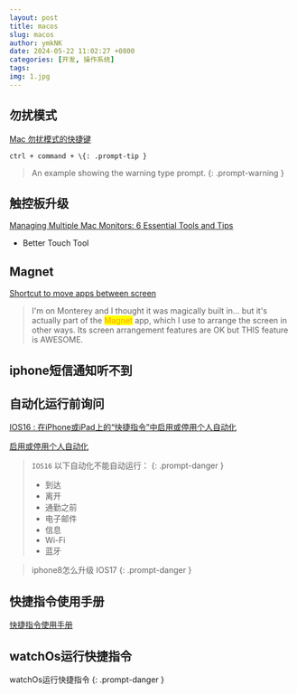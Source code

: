 ```yaml
---
layout: post
title: macos
slug: macos
author: ymkNK
date: 2024-05-22 11:02:27 +0800
categories: [开发, 操作系统]
tags: 
img: 1.jpg
---
```


## 勿扰模式


[Mac 勿扰模式的快捷键](https://wayou.github.io/2019/10/10/Mac-%E5%8B%BF%E6%89%B0%E6%A8%A1%E5%BC%8F%E7%9A%84%E5%BF%AB%E6%8D%B7%E9%94%AE)

```text
ctrl + command + \{: .prompt-tip }
```



> An example showing the warning type prompt. 
{: .prompt-warning }



## 触控板升级
[Managing Multiple Mac Monitors: 6 Essential Tools and Tips](https://www.makeuseof.com/tag/essential-tools-tips-working-multiple-mac-monitors/)

* Better Touch Tool

## Magnet

[Shortcut to move apps between screen](https://www.reddit.com/r/MacOS/comments/o6muiu/shortcut_to_move_apps_between_screens/)


> I'm on Monterey and I thought it was magically built in... but it's actually part of the <mark style="color:orange;">Magnet</mark> app, which I use to arrange the screen in other ways. Its screen arrangement features are OK but THIS feature is AWESOME.


## iphone短信通知听不到


## 自动化运行前询问

[IOS16 : 在iPhone或iPad上的“快捷指令”中启用或停用个人自动化](https://support.apple.com/zh-cn/guide/shortcuts/apd602971e63/6.0/ios/16.0)

[启用或停用个人自动化](https://support.apple.com/zh-cn/guide/shortcuts/apd602971e63/6.0/ios/16.0)

> `IOS16` 以下自动化不能自动运行：
{: .prompt-danger }
> - 到达 
> - 离开 
> - 通勤之前 
> - 电子邮件 
> - 信息 
> - Wi-Fi 
> - 蓝牙

> iphone8怎么升级 IOS17
{: .prompt-danger }


## 快捷指令使用手册

[快捷指令使用手册](https://support.apple.com/zh-cn/guide/shortcuts/welcome/6.0/ios)

## watchOs运行快捷指令

watchOs运行快捷指令
{: .prompt-danger }

